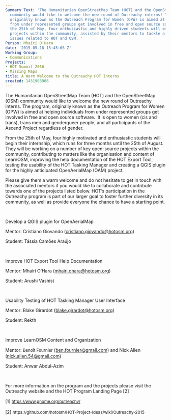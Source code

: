 ```yaml
---
Summary Text: 'The Humanitarian OpenStreetMap Team (HOT) and the OpenStreetMap (OSM)
  community would like to welcome the new round of Outreachy interns! The program,
  originally known as the Outreach Program for Women (OPW) is aimed at helping individuals
  from under represented groups get involved in free and open source software.  Starting
  the 25th of May, four enthusiastic and highly driven students will embark on their
  projects within the community, assisted by their mentors to tackle a number of key
  issues related to HOT and OSM. '
Person: Mhairi O'Hara
date: '2015-05-18 15:45:06 Z'
Working Group:
- Communications
Projects:
- HOT Summit 2016
- Missing Maps
title: A Warm Welcome to the Outreachy HOT Interns
created: 1431963906
---
```

<p class="p1"><span class="s1">The Humanitarian OpenStreetMap Team (HOT) and the OpenStreetMap (OSM) community would like to welcome the new round of Outreachy interns. The program, originally known as the Outreach Program for Women (OPW) is aimed at helping individuals from under represented groups get involved in free and open source software.&nbsp; It is open to women (cis and trans), trans men and genderqueer people, and all participants of the Ascend Project regardless of gender.</span></p><p class="p2"><span class="s1">From the 25th of May, four highly motivated and enthusiastic students will begin their internship, which runs for three months until the 25th of August. They will be working on a number of key open-source projects within the community, contributing to matters like the organisation and content of LearnOSM, improving the help documentation of the HOT Export Tool, testing the usability of the HOT Tasking Manager and creating a QGIS plugin for the highly anticipated OpenAerialMap (OAM) project.</span></p><p class="p2"><span class="s1">Please give them a warm welcome and do not hesitate to get in touch with the associated mentors if you would like to collaborate and contribute towards one of the projects listed below. HOT’s participation in the Outreachy program is part of our larger goal to foster further diversity in its community, as well as provide everyone the chance to have a starting point.</span></p><p class="p2">&nbsp;</p><p>Develop a QGIS plugin for OpenAerialMap&nbsp;</p><p>Mentor: Cristiano Giovando (<a href="mailto:cristiano.giovando@hotosm.org">cristiano.giovando@hotosm.org</a>)</p><p>Student: Tássia Camões Araújo</p><p>&nbsp;</p><p><span class="s1">Improve HOT Export Tool Help Documentation</span></p><p><span class="s1">Mentor: Mhairi O’Hara (<a href="mailto:mhairi.ohara@hotosm.org"><span class="s2">mhairi.ohara@hotosm.org</span></a>)</span></p><p><span class="s1">Student: Arushi Vashist</span></p><p>&nbsp;</p><p><span class="s1">Usability Testing of HOT Tasking Manager User Interface&nbsp;</span></p><p><span class="s1">Mentor: Blake Girardot (<a href="mailto:blake.girardot@hotosm.org"><span class="s2">blake.girardot@hotosm.org</span></a>)</span></p><p><span class="s1">Student: Rekth</span></p><p>&nbsp;</p><p><span class="s1">Improve LearnOSM Content and Organization</span></p><p><span class="s1">Mentor:&nbsp;</span><span class="s1"><span style="font-size: 13.0080003738403px; line-height: 1.538em;">Benoît Fournier</span>&nbsp;<a href="mailto:althio.forum@gmail.com"><span class="s2">(ben.fournier@gmail.com</span></a>) and Nick Allen (<a href="mailto:nick.allen.54@gmail.com"><span class="s2">nick.allen.54@gmail.com</span></a>)</span></p><p><span class="s1">Student: Anwar Abdul-Azim</span></p><p>&nbsp;</p><p><span class="s1">For more information on the program and the projects please visit the Outreachy website and&nbsp;the HOT Program Landing Page [2]</span></p><p><span class="s1">[1]&nbsp;</span><a style="font-size: 13.0080003738403px; line-height: 20.0063037872314px; text-decoration: underline;" href="https://www.gnome.org/outreachy/"><span class="s2">https://www.gnome.org/outreachy/</span></a></p><p><span class="s1">[2]&nbsp;</span><span style="font-size: 13.0080003738403px; line-height: 20.0063037872314px;">https://github.com/hotosm/HOT-Project-Ideas/wiki/Outreachy-2015</span></p><p>&nbsp;</p>

